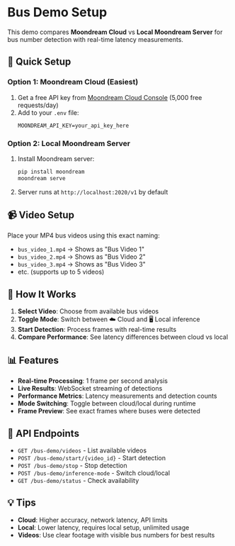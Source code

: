 # Bus Demo Setup

This demo compares **Moondream Cloud** vs **Local Moondream Server** for bus number detection with real-time latency measurements.

## 🚀 Quick Setup

### Option 1: Moondream Cloud (Easiest)
1. Get a free API key from [Moondream Cloud Console](https://moondream.ai) (5,000 free requests/day)
2. Add to your `.env` file:
   ```
   MOONDREAM_API_KEY=your_api_key_here
   ```

### Option 2: Local Moondream Server  
1. Install Moondream server:
   ```bash
   pip install moondream
   moondream serve
   ```
2. Server runs at `http://localhost:2020/v1` by default

## 📹 Video Setup

Place your MP4 bus videos using this exact naming:
- `bus_video_1.mp4` → Shows as "Bus Video 1"  
- `bus_video_2.mp4` → Shows as "Bus Video 2"
- `bus_video_3.mp4` → Shows as "Bus Video 3"
- etc. (supports up to 5 videos)

## 🎯 How It Works

1. **Select Video**: Choose from available bus videos
2. **Toggle Mode**: Switch between ☁️ Cloud and 🖥️ Local inference  
3. **Start Detection**: Process frames with real-time results
4. **Compare Performance**: See latency differences between cloud vs local

## 📊 Features

- **Real-time Processing**: 1 frame per second analysis
- **Live Results**: WebSocket streaming of detections
- **Performance Metrics**: Latency measurements and detection counts
- **Mode Switching**: Toggle between cloud/local during runtime
- **Frame Preview**: See exact frames where buses were detected

## 🔧 API Endpoints

- `GET /bus-demo/videos` - List available videos
- `POST /bus-demo/start/{video_id}` - Start detection  
- `POST /bus-demo/stop` - Stop detection
- `POST /bus-demo/inference-mode` - Switch cloud/local
- `GET /bus-demo/status` - Check availability

## 💡 Tips

- **Cloud**: Higher accuracy, network latency, API limits
- **Local**: Lower latency, requires local setup, unlimited usage
- **Videos**: Use clear footage with visible bus numbers for best results 